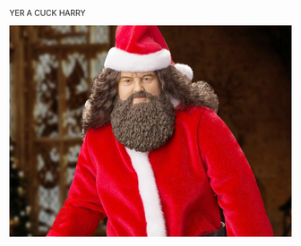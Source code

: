<!DOCTYPE html>

<html lang="en">
<head>
  <meta charset="utf-8">
  <meta name="description" content="home">
  <meta name="author" content="Hunky McManpie">
  <link rel="stylesheet" href="css/styles.css?v=1.0">
  <title>betacuck</title>
</head>

<body>
  <div class="tits">
    <p style="">YER A CUCK HARRY</p>
    <img src="media/hagrid.jpg"></img>
  </div>
  <audio>
    <source src="media/jingle_bell_cock.mp3" type="audio/mpeg">
  </audio>
</body>
</html>

